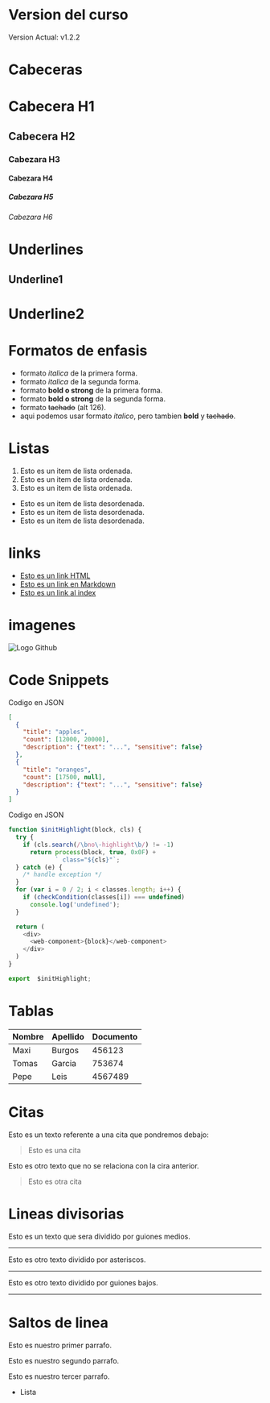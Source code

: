 # Version del curso
Version Actual: v1.2.2

# Cabeceras
# Cabecera H1
## Cabecera H2
### Cabezara H3
#### Cabezara H4
##### Cabezara H5
###### Cabezara H6

# Underlines
Underline1
----------

Underline2
==========

# Formatos de enfasis
- formato *italica* de la primera forma.
- formato _italica_ de la segunda forma.
- formato **bold o strong** de la primera forma.
- formato __bold o strong__ de la segunda forma.
- formato ~~tachado~~ (alt 126).
- aqui podemos usar formato *italico*, pero tambien **bold** y ~~tachado~~.

# Listas
1. Esto es un item de lista ordenada. 
2. Esto es un item de lista ordenada. 
3. Esto es un item de lista ordenada. 
- Esto es un item de lista desordenada.
- Esto es un item de lista desordenada.
- Esto es un item de lista desordenada.

# links 
- <a href="http://google.com">Esto es un link HTML</a>
- [Esto es un link en Markdown](http://google.com)
- [Esto es un link al index](index.html)

# imagenes
![Logo Github](https://github.githubassets.com/images/modules/logos_page/GitHub-Mark.png)

# Code Snippets
Codigo en JSON
```JSON
[
  {
    "title": "apples",
    "count": [12000, 20000],
    "description": {"text": "...", "sensitive": false}
  },
  {
    "title": "oranges",
    "count": [17500, null],
    "description": {"text": "...", "sensitive": false}
  }
]
```
Codigo en JSON
```JavaScript
function $initHighlight(block, cls) {
  try {
    if (cls.search(/\bno\-highlight\b/) != -1)
      return process(block, true, 0x0F) +
             ` class="${cls}"`;
  } catch (e) {
    /* handle exception */
  }
  for (var i = 0 / 2; i < classes.length; i++) {
    if (checkCondition(classes[i]) === undefined)
      console.log('undefined');
  }

  return (
    <div>
      <web-component>{block}</web-component>
    </div>
  )
}

export  $initHighlight;
````

# Tablas
| Nombre | Apellido | Documento |
| ------ | -------- | --------- |
| Maxi | Burgos | 456123 |
| Tomas | Garcia | 753674 |
| Pepe | Leis | 4567489 |

# Citas 
Esto es un texto referente a una cita que pondremos debajo:
> Esto es una cita

Esto es otro texto que no se relaciona con la cira anterior.
> Esto es otra cita

# Lineas divisorias
Esto es un texto que sera dividido por guiones medios.

---
Esto es otro texto dividido por asteriscos.

***
Esto es otro texto dividido por guiones bajos.

___

# Saltos de linea
Esto es nuestro primer parrafo.

Esto es nuestro segundo parrafo.

Esto es nuestro tercer parrafo.
- Lista